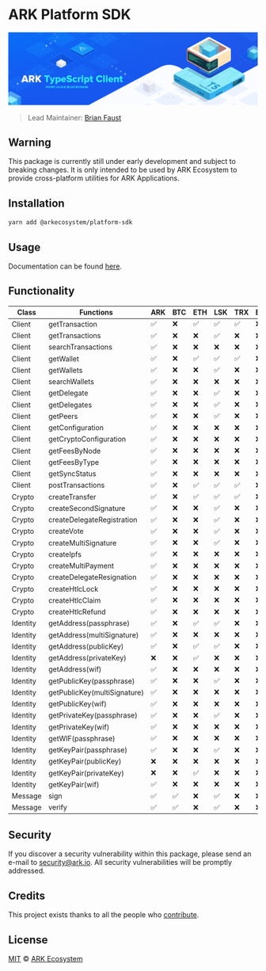 # ARK Platform SDK

<p align="center">
    <img src="./banner.png" />
</p>

> Lead Maintainer: [Brian Faust](https://github.com/faustbrian)

## Warning

This package is currently still under early development and subject to breaking changes. It is only intended to be used by ARK Ecosystem to provide cross-platform utilities for ARK Applications.

## Installation

```bash
yarn add @arkecosystem/platform-sdk
```

## Usage

Documentation can be found [here](./docs/README.md).

## Functionality

| Class    | Functions                    | ARK                | BTC                | ETH                | LSK                | TRX                | EOS | ATOM | ADA |
| -------- | ---------------------------- | ------------------ | ------------------ | ------------------ | ------------------ | ------------------ | --- | ---- | --- |
| Client   | getTransaction               | :white_check_mark: | :x:                | :white_check_mark: | :white_check_mark: | :white_check_mark: | :x: | :x:  | :x: |
| Client   | getTransactions              | :white_check_mark: | :x:                | :x:                | :white_check_mark: | :x:                | :x: | :x:  | :x: |
| Client   | searchTransactions           | :white_check_mark: | :x:                | :x:                | :x:                | :x:                | :x: | :x:  | :x: |
| Client   | getWallet                    | :white_check_mark: | :x:                | :white_check_mark: | :white_check_mark: | :white_check_mark: | :x: | :x:  | :x: |
| Client   | getWallets                   | :white_check_mark: | :x:                | :x:                | :white_check_mark: | :x:                | :x: | :x:  | :x: |
| Client   | searchWallets                | :white_check_mark: | :x:                | :x:                | :x:                | :x:                | :x: | :x:  | :x: |
| Client   | getDelegate                  | :white_check_mark: | :x:                | :x:                | :white_check_mark: | :x:                | :x: | :x:  | :x: |
| Client   | getDelegates                 | :white_check_mark: | :x:                | :x:                | :white_check_mark: | :x:                | :x: | :x:  | :x: |
| Client   | getPeers                     | :white_check_mark: | :x:                | :x:                | :white_check_mark: | :x:                | :x: | :x:  | :x: |
| Client   | getConfiguration             | :white_check_mark: | :x:                | :x:                | :x:                | :x:                | :x: | :x:  | :x: |
| Client   | getCryptoConfiguration       | :white_check_mark: | :x:                | :x:                | :x:                | :x:                | :x: | :x:  | :x: |
| Client   | getFeesByNode                | :white_check_mark: | :x:                | :x:                | :x:                | :x:                | :x: | :x:  | :x: |
| Client   | getFeesByType                | :white_check_mark: | :x:                | :x:                | :x:                | :x:                | :x: | :x:  | :x: |
| Client   | getSyncStatus                | :white_check_mark: | :x:                | :x:                | :x:                | :x:                | :x: | :x:  | :x: |
| Client   | postTransactions             | :white_check_mark: | :x:                | :white_check_mark: | :white_check_mark: | :white_check_mark: | :x: | :x:  | :x: |
| Crypto   | createTransfer               | :white_check_mark: | :x:                | :white_check_mark: | :white_check_mark: | :white_check_mark: | :x: | :x:  | :x: |
| Crypto   | createSecondSignature        | :white_check_mark: | :x:                | :x:                | :white_check_mark: | :x:                | :x: | :x:  | :x: |
| Crypto   | createDelegateRegistration   | :white_check_mark: | :x:                | :x:                | :white_check_mark: | :x:                | :x: | :x:  | :x: |
| Crypto   | createVote                   | :white_check_mark: | :x:                | :x:                | :white_check_mark: | :x:                | :x: | :x:  | :x: |
| Crypto   | createMultiSignature         | :white_check_mark: | :x:                | :x:                | :white_check_mark: | :x:                | :x: | :x:  | :x: |
| Crypto   | createIpfs                   | :white_check_mark: | :x:                | :x:                | :x:                | :x:                | :x: | :x:  | :x: |
| Crypto   | createMultiPayment           | :white_check_mark: | :x:                | :x:                | :x:                | :x:                | :x: | :x:  | :x: |
| Crypto   | createDelegateResignation    | :white_check_mark: | :x:                | :x:                | :x:                | :x:                | :x: | :x:  | :x: |
| Crypto   | createHtlcLock               | :white_check_mark: | :x:                | :x:                | :x:                | :x:                | :x: | :x:  | :x: |
| Crypto   | createHtlcClaim              | :white_check_mark: | :x:                | :x:                | :x:                | :x:                | :x: | :x:  | :x: |
| Crypto   | createHtlcRefund             | :white_check_mark: | :x:                | :x:                | :x:                | :x:                | :x: | :x:  | :x: |
| Identity | getAddress(passphrase)       | :white_check_mark: | :x:                | :white_check_mark: | :white_check_mark: | :x:                | :x: | :x:  | :x: |
| Identity | getAddress(multiSignature)   | :white_check_mark: | :x:                | :x:                | :x:                | :x:                | :x: | :x:  | :x: |
| Identity | getAddress(publicKey)        | :white_check_mark: | :x:                | :white_check_mark: | :white_check_mark: | :x:                | :x: | :x:  | :x: |
| Identity | getAddress(privateKey)       | :x:                | :x:                | :white_check_mark: | :x:                | :x:                | :x: | :x:  | :x: |
| Identity | getAddress(wif)              | :white_check_mark: | :x:                | :x:                | :x:                | :x:                | :x: | :x:  | :x: |
| Identity | getPublicKey(passphrase)     | :white_check_mark: | :x:                | :x:                | :white_check_mark: | :x:                | :x: | :x:  | :x: |
| Identity | getPublicKey(multiSignature) | :white_check_mark: | :x:                | :x:                | :x:                | :x:                | :x: | :x:  | :x: |
| Identity | getPublicKey(wif)            | :white_check_mark: | :x:                | :x:                | :x:                | :x:                | :x: | :x:  | :x: |
| Identity | getPrivateKey(passphrase)    | :white_check_mark: | :x:                | :x:                | :white_check_mark: | :x:                | :x: | :x:  | :x: |
| Identity | getPrivateKey(wif)           | :white_check_mark: | :x:                | :x:                | :x:                | :x:                | :x: | :x:  | :x: |
| Identity | getWIF(passphrase)           | :white_check_mark: | :x:                | :x:                | :x:                | :x:                | :x: | :x:  | :x: |
| Identity | getKeyPair(passphrase)       | :white_check_mark: | :x:                | :x:                | :white_check_mark: | :x:                | :x: | :x:  | :x: |
| Identity | getKeyPair(publicKey)        | :x:                | :x:                | :x:                | :x:                | :x:                | :x: | :x:  | :x: |
| Identity | getKeyPair(privateKey)       | :x:                | :x:                | :white_check_mark: | :x:                | :x:                | :x: | :x:  | :x: |
| Identity | getKeyPair(wif)              | :white_check_mark: | :x:                | :x:                | :x:                | :x:                | :x: | :x:  | :x: |
| Message  | sign                         | :white_check_mark: | :white_check_mark: | :x:                | :white_check_mark: | :x:                | :x: | :x:  | :x: |
| Message  | verify                       | :white_check_mark: | :white_check_mark: | :x:                | :white_check_mark: | :x:                | :x: | :x:  | :x: |

## Security

If you discover a security vulnerability within this package, please send an e-mail to security@ark.io. All security vulnerabilities will be promptly addressed.

## Credits

This project exists thanks to all the people who [contribute](../../contributors).

## License

[MIT](LICENSE) © [ARK Ecosystem](https://ark.io)
